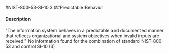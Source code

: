 #NIST-800-53-SI-10 3
##Predictable Behavior
#### Description
"The information system behaves in a predictable and documented manner that reflects organizational and system objectives when invalid inputs are received."
No information found for the combination of standard NIST-800-53 and control SI-10 (3)
